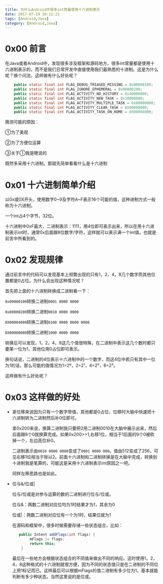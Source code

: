 ```yaml
---
title: 为什么Android中很多int常量使用十六进制表示
date: 2017-07-19 10:12:21
tags: [Android,Java]
category: [Android,Java]
---
```


# 0x00 前言

在Java或者Android中，发现很多涉及框架和源码地方，很多int常量都是使用十六进制表示的，而不是我们日常开发中直接使用我们最熟悉的十进制。这是为什么呢？换个问法，这样做有什么好处呢？

```java
    public static final int FLAG_DEBUG_TRIAGED_MISSING = 0x00000100;
    public static final int FLAG_IGNORE_EPHEMERAL = 0x00000200;
    public static final int FLAG_ACTIVITY_NO_HISTORY = 0x40000000;
    public static final int FLAG_ACTIVITY_NEW_TASK = 0x10000000;
    public static final int FLAG_ACTIVITY_MULTIPLE_TASK = 0x08000000;
    public static final int FLAG_ACTIVITY_CLEAR_TASK = 0X00008000;
    public static final int FLAG_ACTIVITY_TASK_ON_HOME = 0X00004000;

```

猜测可能的原因：

①为了美观

②为了方便位运算

③关于①我是瞎说的

既然多采用十六进制，那就先简单看看什么是十六进制

# 0x01 十六进制简单介绍

以0x或0X开头，使用数字0~9及字符A~F表示16个可能的值，这种进制方式一般称为十六进制。

一个int占4个字节，32位。

十六进制中0xF最大，二进制表示：1111，用4位即可表示出来，所以在用十六进制表示int时，通常0x后面跟8位数字/字符，这样就可以表示满一个int值。也就是前言中所看到的。

# 0x02 发现规律

通过前言中的代码可以发现基本上频繁出现的只有1，2，4，8几个数字而其他位置都是0占位。为什么会出现这种情况呢？

首先把上面的十六进制转换成二进制看一下：

`0x00000100`转换二进制`0001 0000 0000`

`0x00000200`转换二进制`0010 0000 0000` 

`0X00004000`转换二进制`0100 0000 0000 0000`

`0X00008000`转换二进制`1000 0000 0000`

转换后可以发现，1，2，4，8这几个值很特殊，在二进制中表示这几个数时都只要某一位为1，其他位用0占位即可表示。

换句话说，二进制的4位表示十六进制中的一个数字，而这4位中若只有其中一位为1的话，那么可能的值情况为1=2º，2=2¹，4=2²，8=2³。



这样做有什么好处呢？

# 0x03 这样做的好处

- 拿位移来说因为只有一个数字带值，其他都是0占位，位移时大脑中快速把十六进制转为二进制然后补0位即可。

  拿0x200来说，换算二进制我只要把2用二进制0010在大脑中展示出来，然后后面跟8个0就换算完成。如果0x200>>1,右移1位，相当于1后面的9个0被砍掉一个，左边高位补0。

  二进制表示由`0010 0000 0000`变成了`0001 0000 000`。值由512变成了256，可见右移1位相当于除以2。前面十六进制和二进制转换是在大脑中完成，转换到十进制我是笔算的，可能这是采用十六进制表示int原因之一吧。

  同样左移思路也是如此。

- 位与&/位或|

  位与/位或是对参与运算的数的二进制进行位与/位或。

  位与&：两数二进制对应位均为1时结果才为1，其余为0

  位或|：两数二进制对应位有一个为1时，结果位就为1

  在源码和框架中，很多时候需要存储一些状态组合，比如：

  ```java
     public Intent addFlags(int flags) {
          mFlags |= flags;
          return this;
      }
  ```

  最后在一些地方会根据状态组合的不同值来做出不同的响应。这时使用1，2，4，8这种格式的十六进制就很方便，因为不同的状态值只是在二进制的不同位上用1标记而已。这样最后可以根据mFlags的值二进制有多少位为1，基本就能判断有多少种状态。当然这里说的是位或。